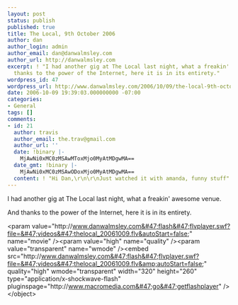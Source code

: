 ```yaml
---
layout: post
status: publish
published: true
title: The Local, 9th October 2006
author: dan
author_login: admin
author_email: dan@danwalmsley.com
author_url: http://danwalmsley.com
excerpt: ! "I had another gig at The Local last night, what a freakin' awesome venue.\r\n\r\nAnd
  thanks to the power of the Internet, here it is in its entirety."
wordpress_id: 47
wordpress_url: http://www.danwalmsley.com/2006/10/09/the-local-9th-october-2006/
date: 2006-10-09 19:39:03.000000000 -07:00
categories:
- General
tags: []
comments:
- id: 21
  author: travis
  author_email: the.trav@gmail.com
  author_url: ''
  date: !binary |-
    MjAwNi0xMC0zMSAwMToxMjo0MyAtMDgwMA==
  date_gmt: !binary |-
    MjAwNi0xMC0zMSAwODoxMjo0MyAtMDgwMA==
  content: ! "Hi Dan,\r\n\r\nJust watched it with amanda, funny stuff"
---
```

I had another gig at The Local last night, what a freakin' awesome venue.

And thanks to the power of the Internet, here it is in its entirety.

<object width="320" height="240" codebase="http:&#47;&#47;download.macromedia.com&#47;pub&#47;shockwave&#47;cabs&#47;flash&#47;swflash.cab#version=6,0,0,0" classid="clsid:d27cdb6e-ae6d-11cf-96b8-444553540000"><param value="http:&#47;&#47;www.danwalmsley.com&#47;flash&#47;flvplayer.swf?file=&#47;videos&#47;thelocal_20061009.flv&autoStart=false;" name="movie" &#47;><param value="high" name="quality" &#47;><param value="transparent" name="wmode" &#47;><embed src="http:&#47;&#47;www.danwalmsley.com&#47;flash&#47;flvplayer.swf?file=&#47;videos&#47;thelocal_20061009.flv&amp;autoStart=false;" quality="high" wmode="transparent" width="320" height="260" type="application&#47;x-shockwave-flash" pluginspage="http:&#47;&#47;www.macromedia.com&#47;go&#47;getflashplayer" &#47;><&#47;object>
